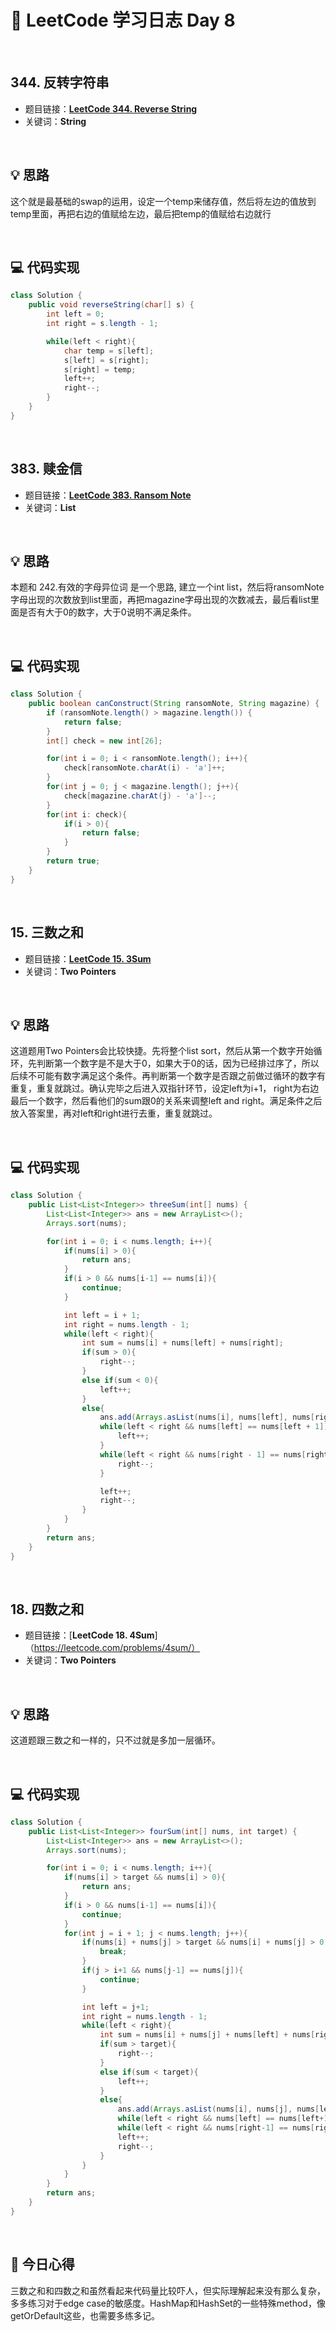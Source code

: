 # 📝 LeetCode 学习日志 Day 8

<br>

## 344. 反转字符串
- 题目链接：[**LeetCode 344. Reverse String**](https://leetcode.com/problems/reverse-string/)
- 关键词：**String**  

<br>

## 💡 思路
这个就是最基础的swap的运用，设定一个temp来储存值，然后将左边的值放到temp里面，再把右边的值赋给左边，最后把temp的值赋给右边就行

<br>

## 💻 代码实现
```java
class Solution {
    public void reverseString(char[] s) {
        int left = 0;
        int right = s.length - 1;

        while(left < right){
            char temp = s[left];
            s[left] = s[right];
            s[right] = temp;
            left++;
            right--;
        }
    }
}
```

<br>

## 383. 赎金信
- 题目链接：[**LeetCode 383. Ransom Note**](https://leetcode.com/problems/ransom-note/)
- 关键词：**List**

<br>

## 💡 思路
本题和 242.有效的字母异位词 是一个思路, 建立一个int list，然后将ransomNote字母出现的次数放到list里面，再把magazine字母出现的次数减去，最后看list里面是否有大于0的数字，大于0说明不满足条件。

<br>

## 💻 代码实现
```java
class Solution {
    public boolean canConstruct(String ransomNote, String magazine) {
        if (ransomNote.length() > magazine.length()) {
            return false;
        }
        int[] check = new int[26];

        for(int i = 0; i < ransomNote.length(); i++){
            check[ransomNote.charAt(i) - 'a']++;
        }
        for(int j = 0; j < magazine.length(); j++){
            check[magazine.charAt(j) - 'a']--;
        }
        for(int i: check){
            if(i > 0){
                return false;
            }
        }
        return true;
    }
}
```

<br>

##  15. 三数之和
- 题目链接：[**LeetCode 15. 3Sum**](https://leetcode.com/problems/3sum/)
- 关键词：**Two Pointers**

<br>

## 💡 思路  
这道题用Two Pointers会比较快捷。先将整个list sort，然后从第一个数字开始循环，先判断第一个数字是不是大于0，如果大于0的话，因为已经排过序了，所以后续不可能有数字满足这个条件。再判断第一个数字是否跟之前做过循环的数字有重复，重复就跳过。确认完毕之后进入双指针环节，设定left为i+1， right为右边最后一个数字，然后看他们的sum跟0的关系来调整left and right。满足条件之后放入答案里，再对left和right进行去重，重复就跳过。

<br>

## 💻 代码实现
```java
class Solution {
    public List<List<Integer>> threeSum(int[] nums) {
        List<List<Integer>> ans = new ArrayList<>();
        Arrays.sort(nums);

        for(int i = 0; i < nums.length; i++){
            if(nums[i] > 0){
                return ans;
            }
            if(i > 0 && nums[i-1] == nums[i]){
                continue;
            }

            int left = i + 1;
            int right = nums.length - 1;
            while(left < right){
                int sum = nums[i] + nums[left] + nums[right];
                if(sum > 0){
                    right--;
                }
                else if(sum < 0){
                    left++;
                }
                else{
                    ans.add(Arrays.asList(nums[i], nums[left], nums[right]));
                    while(left < right && nums[left] == nums[left + 1]){
                        left++;
                    }
                    while(left < right && nums[right - 1] == nums[right]){
                        right--;
                    }

                    left++;
                    right--;
                }
            } 
        }
        return ans;
    }
}
```

<br>

##  18. 四数之和
- 题目链接：[**LeetCode 18. 4Sum**]（https://leetcode.com/problems/4sum/）
- 关键词：**Two Pointers**

<br>

## 💡 思路  
这道题跟三数之和一样的，只不过就是多加一层循环。

<br>

## 💻 代码实现
```java
class Solution {
    public List<List<Integer>> fourSum(int[] nums, int target) {
        List<List<Integer>> ans = new ArrayList<>();
        Arrays.sort(nums);

        for(int i = 0; i < nums.length; i++){
            if(nums[i] > target && nums[i] > 0){
                return ans;
            }
            if(i > 0 && nums[i-1] == nums[i]){
                continue;
            }
            for(int j = i + 1; j < nums.length; j++){
                if(nums[i] + nums[j] > target && nums[i] + nums[j] > 0){
                    break;
                }
                if(j > i+1 && nums[j-1] == nums[j]){
                    continue;
                }

                int left = j+1;
                int right = nums.length - 1;
                while(left < right){
                    int sum = nums[i] + nums[j] + nums[left] + nums[right];
                    if(sum > target){
                        right--;
                    }
                    else if(sum < target){
                        left++;
                    }
                    else{
                        ans.add(Arrays.asList(nums[i], nums[j], nums[left], nums[right]));
                        while(left < right && nums[left] == nums[left+1]) left++;
                        while(left < right && nums[right-1] == nums[right]) right--;
                        left++;
                        right--;
                    }
                }
            }
        }
        return ans;
    }
}
```

<br>

## 📝 今日心得
三数之和和四数之和虽然看起来代码量比较吓人，但实际理解起来没有那么复杂，多多练习对于edge case的敏感度。HashMap和HashSet的一些特殊method，像getOrDefault这些，也需要多练多记。